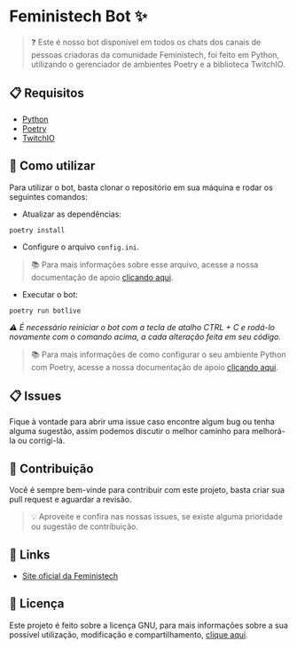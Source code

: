 # Feministech Bot ✨

> ❓ Este é nosso bot disponível em todos os chats dos canais de pessoas criadoras da comunidade Feministech, foi feito em Python, utilizando o gerenciador de ambientes Poetry e a biblioteca TwitchIO.

## 📋 Requisitos

- [Python](https://www.python.org/)
- [Poetry](https://python-poetry.org/)
- [TwitchIO](https://twitchio.dev//)

## 🔎 Como utilizar

Para utilizar o bot, basta clonar o repositório em sua máquina e rodar os seguintes comandos:

- Atualizar as dependências:

```console
poetry install
```

- Configure o arquivo `config.ini`.

> 📚 Para mais informações sobre esse arquivo, acesse a nossa documentação de apoio [clicando aqui](/configuracao.md).

- Executar o bot:

```console
poetry run botlive
```

_⚠️ É necessário reiniciar o bot com a tecla de atalho CTRL + C e rodá-lo novamente com o comando acima, a cada alteração feita em seu código._

> 📚 Para mais informações de como configurar o seu ambiente Python com Poetry, acesse a nossa documentação de apoio [clicando aqui](/ambiente).

## 📋 Issues

Fique à vontade para abrir uma issue caso encontre algum bug ou tenha alguma sugestão, assim podemos discutir o melhor caminho para melhorá-la ou corrigi-lá.

## 👋 Contribuição

Você é sempre bem-vinde para contribuir com este projeto, basta criar sua pull request e aguardar a revisão.

> 💡 Aproveite e confira nas nossas issues, se existe alguma prioridade ou sugestão de contribuição.

## 📎 Links

- [Site oficial da Feministech](https://feministech.com.br/)

## 📜 Licença

Este projeto é feito sobre a licença GNU, para mais informações sobre a sua possível utilização, modificação e compartilhamento, [clique aqui](https://github.com/feministech/feministech-bot/blob/main/LICENSE).

